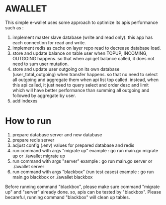 # AWALLET

This simple e-wallet uses some approach to optimize its apis performance such as :
1. implement master slave database (write and read only). this app has each connection for read and write.
2. implement redis as cache on layer repo read to decrease database load.
3. store and update balance on table user when TOPUP, INCOMING, OUTGOING happens. so that when api get balance called, it does not need to sum user mutation.
4. store and update user outgoing on its own database (user_total_outgoing) when transfer happens. so that no need to select all outgoing and aggregate them when api list top called. instead, when this api called, it just need to query select and order desc and limit which will have better performance than summing all outgoing and followed by aggregate by user.
5. add indexes

# How to run

1.  prepare database server and new database
2.  prepare redis server
3.  adjust config (.env) values for prepared database and redis
4.  run command with args "migrate up"
    example : go run main.go migrate up or ./awallet migrate up
5.  run command with args "server"
    example : go run main.go server or ./awallet server
6.  run command with args "blackbox" (run test cases)
    example : go run main.go blackbox or ./awallet blackbox

Before running command "blackbox", please make sure command "migrate up" and "server" already
done. so, apis can be tested by "blackbox". Please becareful, running command "blackbox" will clean up tables.